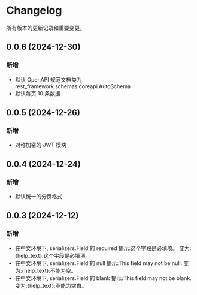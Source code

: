 # Changelog

所有版本的更新记录和重要变更。

## 0.0.6 (2024-12-30)

### 新增

* 默认 OpenAPI 规范文档类为 rest_framework.schemas.coreapi.AutoSchema
* 默认每页 10 条数据

## 0.0.5 (2024-12-26)

### 新增

* 对称加密的 JWT 模块

## 0.0.4 (2024-12-24)

### 新增

* 默认统一的分页格式

## 0.0.3 (2024-12-12)

### 新增

* 在中文环境下, serializers.Field 的 required 提示:这个字段是必填项。 变为:{help_text}:这个字段是必填项。
* 在中文环境下, serializers.Field 的 null 提示:This field may not be null. 变为:{help_text}:不能为空。
* 在中文环境下, serializers.Field 的 blank 提示:This field may not be blank. 变为:{help_text}:不能为空白。
